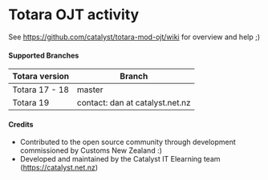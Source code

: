 # Totara OJT activity

See https://github.com/catalyst/totara-mod-ojt/wiki for overview and help ;)

#### Supported Branches
| Totara version    | Branch      |
| ----------------- | ----------- |
| Totara 17 - 18    | master      |
| Totara 19         | contact: dan at catalyst.net.nz|

#### Credits
* Contributed to the open source community through development commissioned by Customs New Zealand :)
* Developed and maintained by the Catalyst IT Elearning team (https://catalyst.net.nz)
